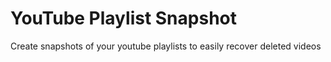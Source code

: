 # YouTube Playlist Snapshot
 Create snapshots of your youtube playlists to easily recover deleted videos
